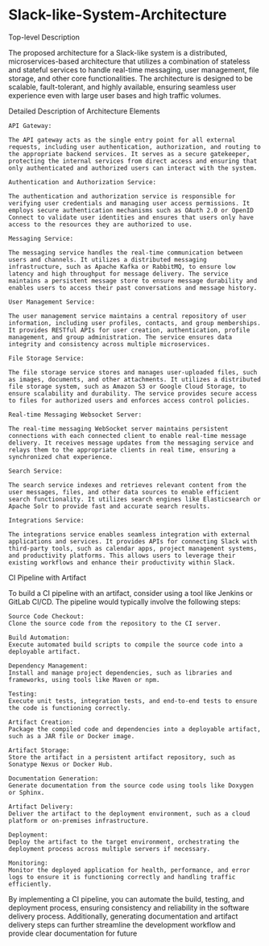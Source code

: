 # Slack-like-System-Architecture

Top-level Description

The proposed architecture for a Slack-like system is a distributed, microservices-based architecture that utilizes a combination of stateless and stateful services to handle real-time messaging, user management, file storage, and other core functionalities. The architecture is designed to be scalable, fault-tolerant, and highly available, ensuring seamless user experience even with large user bases and high traffic volumes.

Detailed Description of Architecture Elements

    API Gateway:

    The API gateway acts as the single entry point for all external requests, including user authentication, authorization, and routing to the appropriate backend services. It serves as a secure gatekeeper, protecting the internal services from direct access and ensuring that only authenticated and authorized users can interact with the system.

    Authentication and Authorization Service:

    The authentication and authorization service is responsible for verifying user credentials and managing user access permissions. It employs secure authentication mechanisms such as OAuth 2.0 or OpenID Connect to validate user identities and ensures that users only have access to the resources they are authorized to use.

    Messaging Service:

    The messaging service handles the real-time communication between users and channels. It utilizes a distributed messaging infrastructure, such as Apache Kafka or RabbitMQ, to ensure low latency and high throughput for message delivery. The service maintains a persistent message store to ensure message durability and enables users to access their past conversations and message history.

    User Management Service:

    The user management service maintains a central repository of user information, including user profiles, contacts, and group memberships. It provides RESTful APIs for user creation, authentication, profile management, and group administration. The service ensures data integrity and consistency across multiple microservices.

    File Storage Service:

    The file storage service stores and manages user-uploaded files, such as images, documents, and other attachments. It utilizes a distributed file storage system, such as Amazon S3 or Google Cloud Storage, to ensure scalability and durability. The service provides secure access to files for authorized users and enforces access control policies.

    Real-time Messaging Websocket Server:

    The real-time messaging WebSocket server maintains persistent connections with each connected client to enable real-time message delivery. It receives message updates from the messaging service and relays them to the appropriate clients in real time, ensuring a synchronized chat experience.

    Search Service:

    The search service indexes and retrieves relevant content from the user messages, files, and other data sources to enable efficient search functionality. It utilizes search engines like Elasticsearch or Apache Solr to provide fast and accurate search results.

    Integrations Service:

    The integrations service enables seamless integration with external applications and services. It provides APIs for connecting Slack with third-party tools, such as calendar apps, project management systems, and productivity platforms. This allows users to leverage their existing workflows and enhance their productivity within Slack.

CI Pipeline with Artifact

To build a CI pipeline with an artifact, consider using a tool like Jenkins or GitLab CI/CD. The pipeline would typically involve the following steps:

    Source Code Checkout:
    Clone the source code from the repository to the CI server.

    Build Automation:
    Execute automated build scripts to compile the source code into a deployable artifact.

    Dependency Management:
    Install and manage project dependencies, such as libraries and frameworks, using tools like Maven or npm.

    Testing:
    Execute unit tests, integration tests, and end-to-end tests to ensure the code is functioning correctly.

    Artifact Creation:
    Package the compiled code and dependencies into a deployable artifact, such as a JAR file or Docker image.

    Artifact Storage:
    Store the artifact in a persistent artifact repository, such as Sonatype Nexus or Docker Hub.

    Documentation Generation:
    Generate documentation from the source code using tools like Doxygen or Sphinx.

    Artifact Delivery:
    Deliver the artifact to the deployment environment, such as a cloud platform or on-premises infrastructure.

    Deployment:
    Deploy the artifact to the target environment, orchestrating the deployment process across multiple servers if necessary.

    Monitoring:
    Monitor the deployed application for health, performance, and error logs to ensure it is functioning correctly and handling traffic efficiently.

By implementing a CI pipeline, you can automate the build, testing, and deployment process, ensuring consistency and reliability in the software delivery process. Additionally, generating documentation and artifact delivery steps can further streamline the development workflow and provide clear documentation for future
